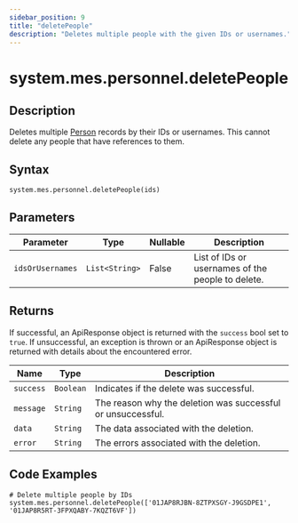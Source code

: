 ```yaml
---
sidebar_position: 9
title: "deletePeople"
description: "Deletes multiple people with the given IDs or usernames."
---
```


# system.mes.personnel.deletePeople

## Description

Deletes multiple [Person](../../data-model/personnel-model/personnel) records by their IDs or usernames.
This cannot delete any people that have references to them.

## Syntax

```
system.mes.personnel.deletePeople(ids)
```

## Parameters

| Parameter        | Type                 | Nullable | Description                                       |
|------------------|----------------------|----------|---------------------------------------------------|
| `idsOrUsernames` | `List<String>` | False    | List of IDs or usernames of the people to delete. |

## Returns

If successful, an ApiResponse object is returned with the `success` bool set to `true`. If unsuccessful, an exception is thrown or an ApiResponse object is returned with details about the encountered error.

| Name      | Type      | Description                                                 |
| --------- | --------- | ----------------------------------------------------------- |
| `success` | `Boolean` | Indicates if the delete was successful.                     |
| `message` | `String`  | The reason why the deletion was successful or unsuccessful. |
| `data`    | `String`  | The data associated with the deletion.                      |
| `error`   | `String`  | The errors associated with the deletion.                    |

## Code Examples

```
# Delete multiple people by IDs
system.mes.personnel.deletePeople(['01JAP8RJBN-8ZTPXSGY-J9GSDPE1', '01JAP8R5RT-3FPXQABY-7KQZT6VF'])
```